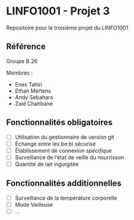 # LINFO1001 - Projet 3
Repositoire pour le troisième projet du LINFO1001

## Référence
Groupe B.26

Membres :
* Enes Tahiri
* Ethan Mertens
* Andy Sebahara
* Zaid Chahbane

## Fonctionnalités obligatoires
- [ ] Utilisation du gestionnaire de version git
- [ ] Échange entre les be:bi sécurisé
- [ ] Établissement de connexion _spécifique_
- [ ] Surveillance de l’état de veille du nourrisson
- [ ] Quantité de lait ingurgitée 

## Fonctionnalités additionnelles
- [ ] Surveillance de la température corporelle
- [ ] Mode Veilleuse
- [ ] ...
